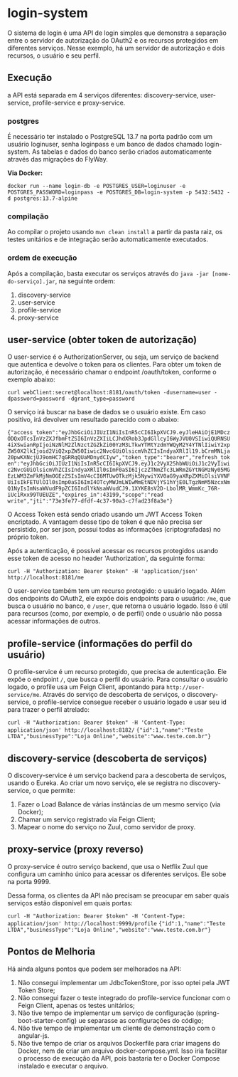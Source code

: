 # login-system

O sistema de login é uma API de login simples que demonstra a separação entre o servidor de autorização do OAuth2 e os recursos protegidos em diferentes serviços. Nesse exemplo, há um servidor de autorização e dois recursos, o usuário e seu perfil.

## Execução
a API está separada em 4 serviços diferentes: discovery-service, user-service, profile-service e proxy-service.

### postgres

É necessário ter instalado o PostgreSQL 13.7 na porta padrão com um usuário loginuser, senha loginpass e um banco de dados chamado login-system.
As tabelas e dados do banco serão criados automaticamente através das migrações do FlyWay.

**Via Docker:**

`docker run --name login-db -e POSTGRES_USER=loginuser -e POSTGRES_PASSWORD=loginpass -e POSTGRES_DB=login-system -p 5432:5432 -d postgres:13.7-alpine`

### compilação

Ao compilar o projeto usando `mvn clean install` a partir da pasta raiz, os testes unitários e de integração serão automaticamente executados.

### ordem de execução

Após a compilação, basta executar os serviços através do `java -jar [nome-do-serviço].jar`, na seguinte ordem:

1. discovery-service
2. user-service
3. profile-service
4. proxy-service

## user-service (obter token de autorização)

O user-service é o AuthorizationServer, ou seja, um serviço de backend que autentica e devolve o token para os clientes. Para obter um token de autorização, é necessário chamar o endpoint /oauth/token, conforme o exemplo abaixo:

`curl webClient:secret@localhost:8181/oauth/token -dusername=user -dpassword=password -dgrant_type=password`

O serviço irá buscar na base de dados se o usuário existe. Em caso positivo, irá devolver um resultado parecido com o abaixo:

`{"access_token":"eyJhbGciOiJIUzI1NiIsInR5cCI6IkpXVCJ9.eyJleHAiOjE1MDczODQxOTcsInVzZXJfbmFtZSI6InVzZXIiLCJhdXRob3JpdGllcyI6WyJVU0VSIiwiQURNSU4iXSwianRpIjoiNzNlM2ZlNzctZGZkZi00YzM3LTkwYTMtYzdmYWQyM2Y4YTNlIiwiY2xpZW50X2lkIjoid2ViQ2xpZW50Iiwic2NvcGUiOlsicmVhZCIsIndyaXRlIl19.bCrmMNLja20pwKXNcjUJ9omHC7gGRRqQUaMDnydCIyw","token_type":"bearer","refresh_token":"eyJhbGciOiJIUzI1NiIsInR5cCI6IkpXVCJ9.eyJ1c2VyX25hbWUiOiJ1c2VyIiwic2NvcGUiOlsicmVhZCIsIndyaXRlIl0sImF0aSI6IjczZTNmZTc3LWRmZGYtNGMzNy05MGEzLWM3ZmFkMjNmOGEzZSIsImV4cCI6MTUwOTkzMjk5NywiYXV0aG9yaXRpZXMiOlsiVVNFUiIsIkFETUlOIl0sImp0aSI6ImI4OTcyMWJmLWIwMmEtNDVjYS1hYjE0LTgzNmM5NzcxNmQ1NyIsImNsaWVudF9pZCI6IndlYkNsaWVudCJ9.1XYKE8sV2D-LbolMR_WmmKc_76R-iUc1Rxx99TUEUZE","expires_in":43199,"scope":"read write","jti":"73e3fe77-dfdf-4c37-90a3-c7fad23f8a3e"}`

O Access Token está sendo criado usando um JWT Access Token encriptado. A vantagem desse tipo de token é que não precisa ser persistido, por ser json, possui todas as informações (criptografadas) no próprio token.

Após a autenticação, é possível acessar os recursos protegidos usando esse token de acesso no header 'Authorization', da seguinte forma:

`curl -H "Authorization: Bearer $token" -H 'application/json' http://localhost:8181/me`

O user-service também tem um recurso protegido: o usuário logado. Além dos endpoints do OAuth2, ele expõe dois endpoints para o usuário: `/me`, que busca o usuário no banco, e `/user`, que retorna o usuário logado. Isso é útil para recursos (como, por exemplo, o de perfil) onde o usuário não possa acessar informações de outros.

## profile-service (informações do perfil do usuário)

O profile-service é um recurso protegido, que precisa de autenticação. Ele expõe o endpoint `/`, que busca o perfil do usuário. Para consultar o usuário logado, o profile usa um Feign Client, apontando para `http://user-service/me`. Através do serviço de descoberta de serviços, o discovery-service, o profile-service consegue receber o usuário logado e usar seu id para trazer o perfil atrelado:

`curl -H "Authorization: Bearer $token" -H 'Content-Type: application/json' http://localhost:8182/`
`{"id":1,"name":"Teste LTDA","businessType":"Loja Online","website":"www.teste.com.br"}`

## discovery-service (descoberta de serviços)

O discovery-service é um serviço backend para a descoberta de serviços, usando o Eureka. Ao criar um novo serviço, ele se registra no discovery-service, o que permite:

1. Fazer o Load Balance de várias instâncias de um mesmo serviço (via Docker);
2. Chamar um serviço registrado via Feign Client;
3. Mapear o nome do serviço no Zuul, como servidor de proxy.

## proxy-service (proxy reverso)

O proxy-service é outro serviço backend, que usa o Netflix Zuul que configura um caminho único para acessar os diferentes serviços. Ele sobe na porta 9999.

Dessa forma, os clientes da API não precisam se preocupar em saber quais serviços estão disponível em quais portas:

`curl -H "Authorization: Bearer $token" -H 'Content-Type: application/json' http://localhost:9999/profile`
`{"id":1,"name":"Teste LTDA","businessType":"Loja Online","website":"www.teste.com.br"}`

## Pontos de Melhoria

Há ainda alguns pontos que podem ser melhorados na API:

1. Não consegui implementar um JdbcTokenStore, por isso optei pela JWT Token Store;
2. Não consegui fazer o teste integrado do profile-service funcionar com o Feign Client, apenas os testes unitários;
3. Não tive tempo de implementar um serviço de configuração (spring-boot-starter-config) ue separasse as configurações do código;
4. Não tive tempo de implementar um cliente de demonstração com o angular-js.
5. Não tive tempo de criar os arquivos Dockerfile para criar imagens do Docker, nem de criar um arquivo docker-compose.yml. Isso iria facilitar o processo de execução da API, pois bastaria ter o Docker Compose instalado e executar o arquivo.
